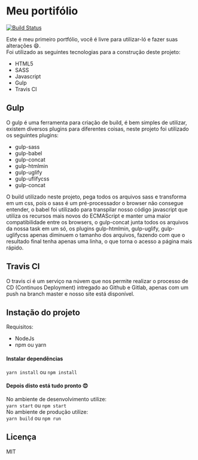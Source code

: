 # Meu portifólio

[![Build Status](https://api.travis-ci.org/ren4nw/portifolio.svg?branch=master)](https://travis-ci.org/github/ren4nw/portifolio)

Este é meu primeiro portfólio, você é livre para utilizar-ló e fazer suas alterações 😄.  
Foi utilizado as seguintes tecnologias para a construção deste projeto:
  - HTML5
  - SASS
  - Javascript
  - Gulp
  - Travis CI

## Gulp

O gulp é uma ferramenta para criação de build, é bem simples de utilizar, existem diversos plugins para diferentes coisas, neste projeto foi utilizado os seguintes plugins:

  - gulp-sass
  - gulp-babel
  - gulp-concat
  - gulp-htmlmin
  - gulp-uglify
  - gulp-uflifycss
  - gulp-concat

O build utilizado neste projeto, pega todos os arquivos sass e transforma em um css, pois o sass é um pré-processador o browser não consegue entender, o babel foi utilizado para transpilar nosso código javascript que utiliza os recursos mais novos do ECMAScript e manter uma maior compatibilidade entre os browsers, o gulp-concat junta todos os arquivos da nossa task em um só, os plugins gulp-htmlmin, gulp-uglify, gulp-uglifycss apenas diminuem o tamanho dos arquivos, fazendo com que o resultado final tenha apenas uma linha, o que torna o acesso a página mais rápido.

## Travis CI

O travis ci é um serviço na núvem que nos permite realizar o processo de CD (Continuos Deployment) intregado ao Github e Gitlab, apenas com um push na branch master e nosso site está disponível.

## Instação do projeto
Requisitos:
  - NodeJs
  - npm ou yarn

#### Instalar dependências
``` yarn install ```
ou
``` npm install ```

#### Depois disto está tudo pronto 😍
No ambiente de desenvolvimento utilize:  
``` yarn start ``` ou ``` npm start ```  
No ambiente de produção utilize:  
``` yarn build ``` ou ``` npm run ```

## Licença
MIT